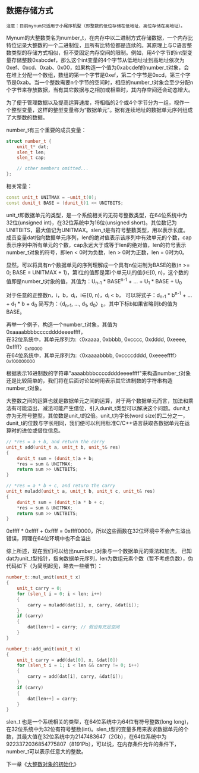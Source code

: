数据存储方式
-------------

`注意：目前mynum只适用于小尾序机型（即整数的低位存储在低地址，高位存储在高地址）。`

Mynum的大整数类名为number_t，在内存中以二进制方式存储数据，一个内存比特位记录大整数的一个二进制位，且所有比特位都是连续的。其原理上与C语言整数类型的存储方式相似，但不受固定内存空间的限制。例如，用4个字节的int型变量存储整数0xabcdef，那么这个int变量的4个字节从低地址址到高地址依次为0xef、0xcd、0xab、0x00，如果构造一个值为0xabcdef的number_t对象，会在堆上分配一个数组，数组的第一个字节是0xef，第二个字节是0xcd，第三个字节是0xab。当一个整数需要n个字节的空间时，相应的number_t对象会至少分配n个字节来存放数据，当有其它数据与之相加或相乘时，其内存空间还会动态增大。

为了便于管理数据以及提高运算速度，将相临的2个或4个字节分为一组，视作一个整型变量，这样的整型变量称为“数据单元”。据有连续地址的数据单元序列组成了大整数的数据。

number_t有三个重要的成员变量：
```C++
struct number_t {
    unit_t* dat;
    slen_t len;
    slen_t cap;

    // other members omitted...
};
```
相关常量：
```C++
const unit_t UNITMAX = ~unit_t(0);
const dunit_t BASE = (dunit_t)1 << UNITBITS;
```
unit_t即数据单元的类型，是一个系统相关的无符号整数类型，在64位系统中为32位(unsigned int)，在32位系统中为16位(unsigned short)。其位数记为UNITBITS，最大值记为UNITMAX。slen_t是有符号整数类型，用以表示长度。成员变量dat指向数据单元序列，len的绝对值表示该序列中有效单元的个数，cap表示序列中所有单元的个数，cap永远大于或等于len的绝对值，len的符号表示number_t对象的符号，即len < 0时为负数，len > 0时为正数，len = 0时为0。

显然，可以将具有n个数据单元的序列理解成一个具有n位进制为BASE的数(n >= 0; BASE = UNITMAX + 1)，第i位的值即是第i个单元U<sub>i</sub>的值(i∈[0, n)，这个数的值即是number_t对象的值，其值为：U<sub>n-1</sub> \* BASE<sup>n-1</sup> + ... + U<sub>1</sub> \* BASE + U<sub>0</sub>

对于任意的正整数n，i，b，d<sub>i</sub>，i∈[0, n)，d<sub>i</sub> < b，
可以将式子：d<sub>n-1</sub> \* b<sup>n-1</sup> + ... + d<sub>1</sub> \* b + d<sub>0</sub> 简写为：〈d<sub>n-1</sub>, ..., d<sub>1</sub>, d<sub>0</sub>〉<sub>b</sub>，其中下标b如果省略则b的值为BASE。

再举一个例子，构造一个number_t对象，其值为0xaaaabbbbccccddddeeeeffff，  
在32位系统中，其单元序列为:〈0xaaaa, 0xbbbb, 0xcccc, 0xdddd, 0xeeee, 0xffff〉<sub>0x10000</sub>  
在64位系统中，其单元序列为:〈0xaaaabbbb, 0xccccdddd, 0xeeeeffff〉<sub>0x100000000</sub>

根据表示16进制数的字符串"aaaabbbbccccddddeeeeffff"来构造number_t对象还是比较简单的，我们将在后面讨论如何用表示其它进制数的字符串构造number_t对象。

大整数之间的运算也就是数据单元之间的运算，对于两个数据单元而言，加法和乘法有可能溢出，减法可能产生借位，引入dunit_t类型可以解决这个问题。dunit_t亦为无符号整型，其位数是unit_t的2倍。unit_t为字长(word size)的二分之一，dunit_t的位数与字长相同，我们便可以利用标准C/C++语言获取各数据单元在运算时的进位或借位信息。
```C++
// *res = a + b, and return the carry
unit_t add(unit_t a, unit_t b, unit_t& res)
{
    dunit_t sum = (dunit_t)a + b;
    *res = sum & UNITMAX;
    return sum >> UNITBITS;
}

// *res = a * b + c, and return the carry
unit_t muladd(unit_t a, unit_t b, unit_t c, unit_t& res)
{
    dunit_t sum = (dunit_t)a * b + c;
    *res = sum & UNITMAX;
    return sum >> UNITBITS;
}
```
0xffff * 0xffff + 0xffff = 0xffff0000，所以这些函数在32位环境中不会产生溢出错误，同理在64位环境中也不会溢出

综上所述，现在我们可以给出number_t对象与一个数据单元的乘法和加法，
已知dat为unit_t型指针，指向数据单元序列，len为数组元素个数（暂不考虑负数），伪代码如下（为简明起见，略去一些细节）：
```C++
number_t::mul_unit(unit_t x)
{
    unit_t carry = 0;
    for (slen_t i = 0; i < len; i++)
    {
        carry = muladd(dat[i], x, carry, &dat[i]);
    }
    if (carry)
    {
        dat[len++] = carry; // 假设有充足空间
    }
}

number_t::add_unit(unit_t x)
{
    unit_t carry = add(dat[0], x, &dat[0])
    for (slen_t i = 1; i < len && carry != 0; i++)
    {
        carry = add(dat[i], carry, &dat[i]);
    }
    if (carry)
    {
        dat[len++] = carry;
    }
}
```

slen_t 也是一个系统相关的类型，在64位系统中为64位有符号整数(long long)，在32位系统中为32位有符号整数(int)。slen_t型的变量多用来表求数据单元的个数，其最大值在32位系统中为2147483647（2Gb），在64位系统中为9223372036854775807（8191Pb），可以说，在内存条件允许的条件下，number_t可以表示任意大的整数。

下一章《[大整数对象的初始化](https://github.com/brotherbeer/mydocument/blob/master/mynum/Initialization-ch.md)》

